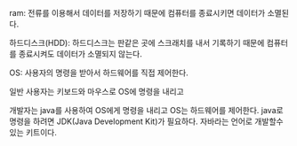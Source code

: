 ram: 전류를 이용해서 데이터를 저장하기 때문에 컴퓨터를 종료시키면 데이터가 소멸된다.

하드디스크(HDD): 하드디스크는 판같은 곳에 스크래치를 내서 기록하기 때문에 컴퓨터를 종료시켜도 데이터가 소멸되지 않는다. 

OS: 사용자의 명령을 받아서 하드웨어를 직접 제어한다.



일반 사용자는 키보드와 마우스로 OS에 명령을 내리고

개발자는 java를 사용하여 OS에게 명령을 내리고 OS는 하드웨어를 제어한다. java로 명령을 하려면 JDK(Java Development Kit)가 필요하다. 자바라는 언어로 개발할수있는 키트이다. 